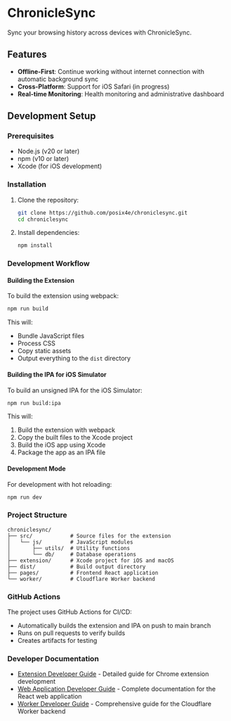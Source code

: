 # ChronicleSync

Sync your browsing history across devices with ChronicleSync.

## Features

- **Offline-First**: Continue working without internet connection with automatic background sync
- **Cross-Platform**: Support for iOS Safari (in progress)
- **Real-time Monitoring**: Health monitoring and administrative dashboard

## Development Setup

### Prerequisites

- Node.js (v20 or later)
- npm (v10 or later)
- Xcode (for iOS development)

### Installation

1. Clone the repository:
   ```bash
   git clone https://github.com/posix4e/chroniclesync.git
   cd chroniclesync
   ```

2. Install dependencies:
   ```bash
   npm install
   ```

### Development Workflow

#### Building the Extension

To build the extension using webpack:

```bash
npm run build
```

This will:
- Bundle JavaScript files
- Process CSS
- Copy static assets
- Output everything to the `dist` directory

#### Building the IPA for iOS Simulator

To build an unsigned IPA for the iOS Simulator:

```bash
npm run build:ipa
```

This will:
1. Build the extension with webpack
2. Copy the built files to the Xcode project
3. Build the iOS app using Xcode
4. Package the app as an IPA file

#### Development Mode

For development with hot reloading:

```bash
npm run dev
```

### Project Structure

```
chroniclesync/
├── src/            # Source files for the extension
│   └── js/         # JavaScript modules
│       ├── utils/  # Utility functions
│       └── db/     # Database operations
├── extension/      # Xcode project for iOS and macOS
├── dist/           # Build output directory
├── pages/          # Frontend React application
└── worker/         # Cloudflare Worker backend
```

### GitHub Actions

The project uses GitHub Actions for CI/CD:

- Automatically builds the extension and IPA on push to main branch
- Runs on pull requests to verify builds
- Creates artifacts for testing

### Developer Documentation
- [Extension Developer Guide](extension/DEVELOPER.md) - Detailed guide for Chrome extension development
- [Web Application Developer Guide](pages/DEVELOPER.md) - Complete documentation for the React web application
- [Worker Developer Guide](worker/DEVELOPER.md) - Comprehensive guide for the Cloudflare Worker backend

